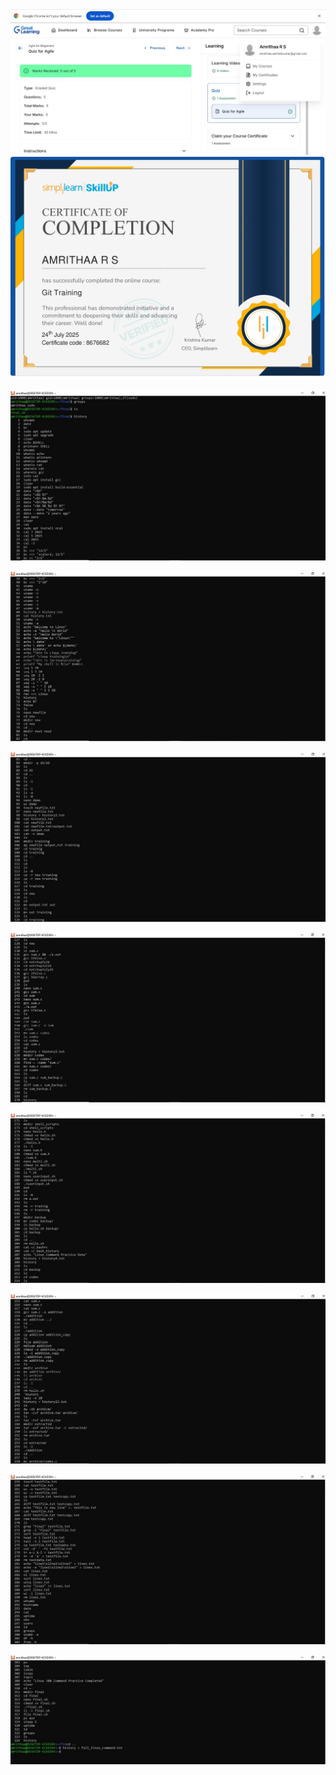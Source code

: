 <img src="Certificates/Agile%20Certificate.jpg" width="700"/>

<img src="Certificates/Simplilearn%20Certificate.jpg" width="700"/>

![Linux History 1](Linux_Commands_History/Linux_History1.jpg)

![Linux History 2](Linux_Commands_History/Linux_History2.jpg)

![Linux History 3](Linux_Commands_History/Linux_History3.jpg)

![Linux History 4](Linux_Commands_History/Linux_History4.jpg)

![Linux History 5](Linux_Commands_History/Linux_History5.jpg)

![Linux History 6](Linux_Commands_History/Linux_History6.jpg)

![Linux History 7](Linux_Commands_History/Linux_History7.jpg)

![Linux History 8](Linux_Commands_History/Linux_History8.jpg)

